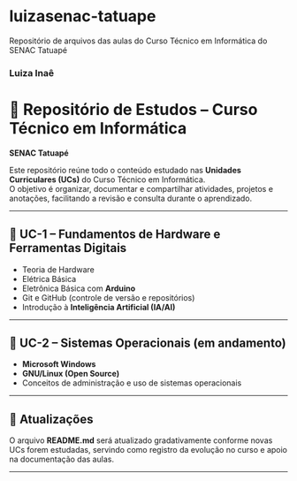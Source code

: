# luizasenac-tatuape
Repositório de arquivos das aulas do Curso Técnico em Informática do SENAC Tatuapé

### Luiza Inaê 
# 📘 Repositório de Estudos – Curso Técnico em Informática  
**SENAC Tatuapé**

Este repositório reúne todo o conteúdo estudado nas **Unidades Curriculares (UCs)** do Curso Técnico em Informática.  
O objetivo é organizar, documentar e compartilhar atividades, projetos e anotações, facilitando a revisão e consulta durante o aprendizado.  

---

## 🔹 UC-1 – Fundamentos de Hardware e Ferramentas Digitais
- Teoria de Hardware  
- Elétrica Básica  
- Eletrônica Básica com **Arduino**  
- Git e GitHub (controle de versão e repositórios)  
- Introdução à **Inteligência Artificial (IA/AI)**  

---

## 🔹 UC-2 – Sistemas Operacionais (em andamento)
- **Microsoft Windows**  
- **GNU/Linux (Open Source)**  
- Conceitos de administração e uso de sistemas operacionais  

---

## 📌 Atualizações
O arquivo **README.md** será atualizado gradativamente conforme novas UCs forem estudadas, servindo como registro da evolução no curso e apoio na documentação das aulas.  

---

